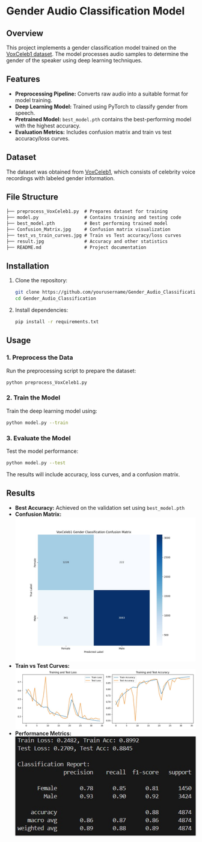 # Gender Audio Classification Model

## Overview
This project implements a gender classification model trained on the [VoxCeleb1 dataset](https://huggingface.co/datasets/ProgramComputer/voxceleb/tree/main/vox1). The model processes audio samples to determine the gender of the speaker using deep learning techniques.

## Features
- **Preprocessing Pipeline:** Converts raw audio into a suitable format for model training.
- **Deep Learning Model:** Trained using PyTorch to classify gender from speech.
- **Pretrained Model:** `best_model.pth` contains the best-performing model with the highest accuracy.
- **Evaluation Metrics:** Includes confusion matrix and train vs test accuracy/loss curves.

## Dataset
The dataset was obtained from [VoxCeleb1](https://huggingface.co/datasets/ProgramComputer/voxceleb/tree/main/vox1), which consists of celebrity voice recordings with labeled gender information.

## File Structure
```plaintext
├── preprocess_VoxCeleb1.py  # Prepares dataset for training
├── model.py                 # Contains training and testing code
├── best_model.pth           # Best performing trained model
├── Confusion_Matrix.jpg     # Confusion matrix visualization
├── test_vs_train_curves.jpg # Train vs Test accuracy/loss curves
├── result.jpg               # Accuracy and other statistics
├── README.md                # Project documentation
```

## Installation
1. Clone the repository:
   ```bash
   git clone https://github.com/yourusername/Gender_Audio_Classification.git
   cd Gender_Audio_Classification
   ```
2. Install dependencies:
   ```bash
   pip install -r requirements.txt
   ```

## Usage
### 1. Preprocess the Data
Run the preprocessing script to prepare the dataset:
```bash
python preprocess_VoxCeleb1.py
```

### 2. Train the Model
Train the deep learning model using:
```bash
python model.py --train
```

### 3. Evaluate the Model
Test the model performance:
```bash
python model.py --test
```
The results will include accuracy, loss curves, and a confusion matrix.

## Results
- **Best Accuracy:** Achieved on the validation set using `best_model.pth`
- **Confusion Matrix:** ![Confusion Matrix](Confusion_Matrix.jpg)
- **Train vs Test Curves:** ![Train vs Test](test_vs_train_curves.jpg)
- **Performance Metrics:** ![Result Statistics](result.jpg)
